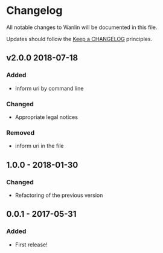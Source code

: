 # Changelog

All notable changes to Wanlin will be documented in this file.

Updates should follow the [Keep a CHANGELOG](http://keepachangelog.com/) principles.

## v2.0.0 2018-07-18

### Added

- Inform uri by command line

### Changed

- Appropriate legal notices

### Removed

- inform uri in the file

## 1.0.0 - 2018-01-30

### Changed
- Refactoring of the previous version

## 0.0.1 - 2017-05-31

### Added
- First release!
